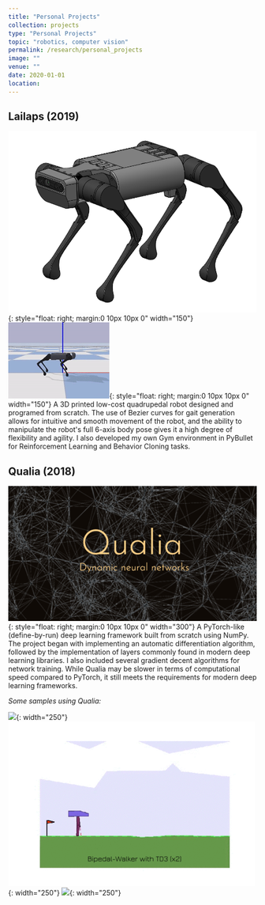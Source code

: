 ```yaml
---
title: "Personal Projects"
collection: projects
type: "Personal Projects"
topic: "robotics, computer vision"
permalink: /research/personal_projects
image: ""
venue: ""
date: 2020-01-01
location: 
---
```


## Lailaps (2019)
![image](/images/projpic/lailaps_model.png){: style="float: right; margin:0 10px 10px 0" width="150"}
![image](/images/projpic/lailaps_walk.gif){: style="float: right; margin:0 10px 10px 0" width="150"}
A 3D printed low-cost quadrupedal robot designed and programed from scratch. The use of Bezier curves for gait generation allows for intuitive and smooth movement of the robot, and the ability to manipulate the robot's full 6-axis body pose gives it a high degree of flexibility and agility. I also developed my own Gym environment in PyBullet for Reinforcement Learning and Behavior Cloning tasks.


## Qualia (2018)
![image](/images/projpic/qualia.png){: style="float: right; margin:0 10px 10px 0" width="300"}
A PyTorch-like (define-by-run) deep learning framework built from scratch using NumPy. The project began with implementing an automatic differentiation algorithm, followed by the implementation of layers commonly found in modern deep learning libraries. I also included several gradient decent algorithms for network training. While Qualia may be slower in terms of computational speed compared to PyTorch, it still meets the requirements for modern deep learning frameworks.

*Some samples using Qualia:*

![](/images/projpic/baseball.gif){: width="250"}
![](/images/projpic/bipedal_walker_td3.gif){: width="250"}
![](/images/projpic/gan_mnist.gif){: width="250"}